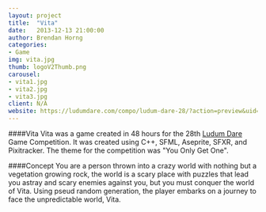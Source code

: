 ```yaml
---
layout: project
title:  "Vita"
date:   2013-12-13 21:00:00
author: Brendan Horng
categories:
- Game
img: vita.jpg
thumb: logoV2Thumb.png
carousel:
- vita1.jpg
- vita2.jpg
- vita3.jpg
client: N/A
website: https://ludumdare.com/compo/ludum-dare-28/?action=preview&uid=28874
---
```

####Vita
Vita was a game created in 48 hours for the 28th [Ludum Dare](ludumdare.com/compo/) Game Competition. It was created using C++, SFML, Aseprite, SFXR, and Pixitracker. The theme for the competition was "You Only Get One".

####Concept
You are a person thrown into a crazy world with nothing but a vegetation growing rock, the world is a scary place with puzzles that lead you astray and scary enemies against you, but you must conquer the world of Vita. Using pseud random generation, the player embarks on a journey to face the unpredictable world, Vita.
